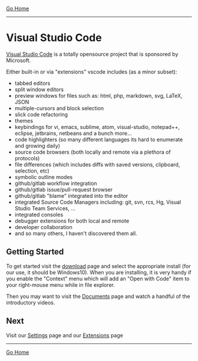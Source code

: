 [Go Home](../README.md)

---

# Visual Studio Code #

[Visual Studio Code](https://code.visualstudio.com) is a totally opensource project that is sponsored by Microsoft.

Either built-in or via "extensions" vscode includes (as a minor subset):

* tabbed editors
* split window editors
* preview windows for files such as: html, php, markdown, svg, LaTeX, JSON
* multiple-cursors and block selection
* slick code refactoring
* themes
* keybindings for vi, emacs, sublime, atom, visual-studio, notepad++, eclipse, jetbrains, netbeans and a bunch more...
* code highlighters (so many different languages its hard to enumerate and growing daily)
* source code browsers (both locally and remote via a plethora of protocols)
* file differences (which includes diffs with saved versions, clipboard, selection, etc)
* symbolic outline modes
* github/gitlab workflow integration
* github/gitlab issue/pull-request browser
* github/gitlab "blame" integrated into the editor
* integrated Source Code Managers including: git, svn, rcs, Hg, Visual Studio Team Services, ...
* integrated consoles
* debugger extensions for both local and remote
* developer collaboration
* and so many others, I haven't discovered them all.

## Getting Started ##

To get started visit the [download](https://code.visualstudio.com/download) page and select the appropriate install (for our use, it should be Windows10).  When you are installing, it is very handy if you enable the "Context" menu which will add an "Open with Code" item to your right-mouse menu while in file explorer.

Then you may want to visit the [Documents](https://code.visualstudio.com/docs) page and watch a handful of the introductory videos.

## Next ##

Visit our [Settings](VS-Code-Settings) page and our [Extensions](VS-Code-Extensions) page


---

[Go Home](../README.md)

